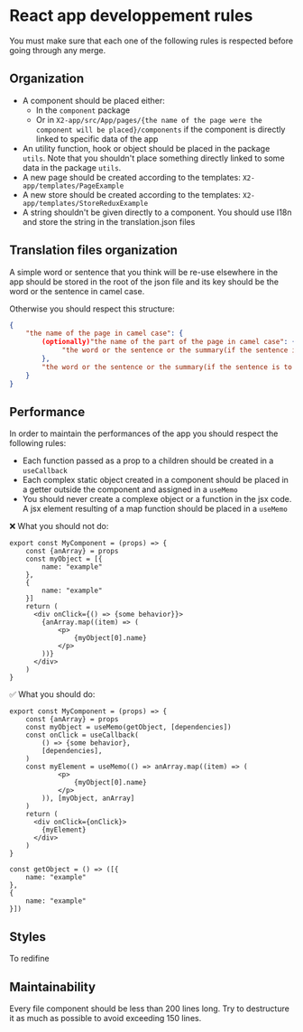 # React app developpement rules
You must make sure that each one of the following rules is respected before going through any merge.

## Organization
- A component should be placed either:
    - In the `component` package
    - Or in `X2-app/src/App/pages/{the name of the page were the component will be placed}/components` if the component is directly linked to specific data of the app
- An utility function, hook or object should be placed in the package `utils`. Note that you shouldn't place something directly linked to some data in the package `utils`.
- A new page should be created according to the templates: `X2-app/templates/PageExample`
- A new store should be created according to the templates: `X2-app/templates/StoreReduxExample`
- A string shouldn't be given directly to a component. You should use I18n and store the string in the translation.json files

## Translation files organization
A simple word or sentence that you think will be re-use elsewhere in the app should be stored in the root of the json file and its key should be the word or the sentence in camel case.

Otherwise you should respect this structure:
```JSON
{
    "the name of the page in camel case": {
        (optionally)"the name of the part of the page in camel case": {
             "the word or the sentence or the summary(if the sentence is to long) in camel case": "the string"
        },
        "the word or the sentence or the summary(if the sentence is to long) in camel case": "the string"
    }
}
```

## Performance
In order to maintain the performances of the app you should respect the following rules:
- Each function passed as a prop to a children should be created in a `useCallback`
- Each complex static object created in a component should be placed in a getter outside the component and assigned in a `useMemo`
- You should never create a complexe object or a function in the jsx code. A jsx element resulting of a map function should be placed in a `useMemo`

❌ What you should not do:
```JSX
export const MyComponent = (props) => {
    const {anArray} = props
    const myObject = [{
        name: "example"
    },
    {
        name: "example"
    }]
    return (
      <div onClick={() => {some behavior}}>
        {anArray.map((item) => (
            <p>
                {myObject[0].name}
            </p>
        ))}
      </div>
    )
}
```
✅ What you should do:
```JSX
export const MyComponent = (props) => {
    const {anArray} = props
    const myObject = useMemo(getObject, [dependencies])
    const onClick = useCallback(
        () => {some behavior},
        [dependencies],
    )
    const myElement = useMemo(() => anArray.map((item) => (
            <p>
                {myObject[0].name}
            </p>
        )), [myObject, anArray]
    )
    return (
      <div onClick={onClick}>
        {myElement}
      </div>
    )
}

const getObject = () => ([{
    name: "example"
},
{
    name: "example"
}])
```

## Styles
To redifine

## Maintainability
Every file component should be less than 200 lines long. Try to destructure it as much as possible to avoid exceeding 150 lines.